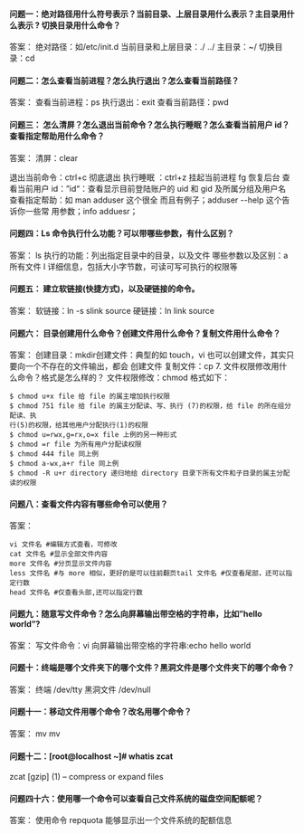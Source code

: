 #### 问题一：绝对路径用什么符号表示？当前目录、上层目录用什么表示？主目录用什么表示 ? 切换目录用什么命令？

答案：
绝对路径：如/etc/init.d
当前目录和上层目录：./ ../
主目录：~/
切换目录：cd

#### 问题二：怎么查看当前进程？怎么执行退出？怎么查看当前路径？

答案：
查看当前进程：ps
执行退出：exit
查看当前路径：pwd

#### 问题三： 怎么清屏？怎么退出当前命令？怎么执行睡眠？怎么查看当前用户 id？查看指定帮助用什么命令？

答案：
清屏：clear

退出当前命令：ctrl+c 彻底退出
执行睡眠 ：ctrl+z 挂起当前进程 fg 恢复后台
查看当前用户 id：”id“：查看显示目前登陆账户的 uid 和 gid 及所属分组及用户名
查看指定帮助：如 man adduser 这个很全 而且有例子；adduser --help 这个告诉你一些常
用参数；info adduesr；

#### 问题四：Ls 命令执行什么功能？可以带哪些参数，有什么区别？

答案：
ls 执行的功能：列出指定目录中的目录，以及文件
哪些参数以及区别：a 所有文件 l 详细信息，包括大小字节数，可读可写可执行的权限等

#### 问题五： 建立软链接(快捷方式)，以及硬链接的命令。

答案：
软链接：ln -s slink source
硬链接：ln link source

#### 问题六： 目录创建用什么命令？创建文件用什么命令？复制文件用什么命令？

答案：
创建目录：mkdir创建文件：典型的如 touch，vi 也可以创建文件，其实只要向一个不存在的文件输出，都会
创建文件
复制文件：cp 7. 文件权限修改用什么命令？格式是怎么样的？
文件权限修改：chmod
格式如下：

```shell
$ chmod u+x file 给 file 的属主增加执行权限
$ chmod 751 file 给 file 的属主分配读、写、执行 (7)的权限，给 file 的所在组分配读、执
行(5)的权限，给其他用户分配执行(1)的权限
$ chmod u=rwx,g=rx,o=x file 上例的另一种形式
$ chmod =r file 为所有用户分配读权限
$ chmod 444 file 同上例
$ chmod a-wx,a+r file 同上例
$ chmod -R u+r directory 递归地给 directory 目录下所有文件和子目录的属主分配读的权限
```



#### 问题八：查看文件内容有哪些命令可以使用？

答案：

```shell
vi 文件名 #编辑方式查看，可修改
cat 文件名 #显示全部文件内容
more 文件名 #分页显示文件内容
less 文件名 #与 more 相似，更好的是可以往前翻页tail 文件名 #仅查看尾部，还可以指定行数
head 文件名 #仅查看头部,还可以指定行数
```

#### 问题九：随意写文件命令？怎么向屏幕输出带空格的字符串，比如”hello world”?

答案：
写文件命令：vi
向屏幕输出带空格的字符串:echo hello world

#### 问题十：终端是哪个文件夹下的哪个文件？黑洞文件是哪个文件夹下的哪个命令？

答案：
终端 /dev/tty
黑洞文件 /dev/null

#### 问题十一：移动文件用哪个命令？改名用哪个命令？

答案：
mv mv

#### 问题十二：[root@localhost ~]# whatis zcat

zcat [gzip] (1) – compress or expand files

#### 问题四十六：使用哪一个命令可以查看自己文件系统的磁盘空间配额呢？

答案：
使用命令 repquota 能够显示出一个文件系统的配额信息